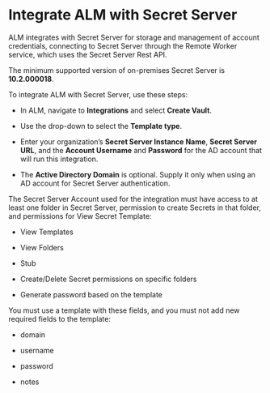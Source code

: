 ﻿[title]: # (Integrate ALM with Secret Server)
[tags]: # (Account Lifecycle Manager,ALM,)
[priority]: # (5310)

# Integrate ALM with Secret Server

ALM integrates with Secret Server for storage and management of account credentials, connecting to Secret Server through the Remote Worker service, which uses the Secret Server Rest API.

The minimum supported version of on-premises Secret Server is **10.2.000018**.

To integrate ALM with Secret Server, use these steps:

* In ALM, navigate to **Integrations** and select **Create Vault**.

* Use the drop-down to select the **Template type**.

* Enter your organization’s **Secret Server Instance Name**, **Secret Server URL**, and the **Account Username** and **Password** for the AD account that will run this integration.

* The **Active Directory Domain** is optional. Supply it only when using an AD account for Secret Server authentication.

The Secret Server Account used for the integration must have access to at least one folder in Secret Server, permission to create Secrets in that folder, and permissions for View Secret Template:

* View Templates

* View Folders

* Stub

* Create/Delete Secret permissions on specific folders

* Generate password based on the template

You must use a template with these fields, and you must not add new required fields to the template:

* domain

* username

* password

* notes



  

    

